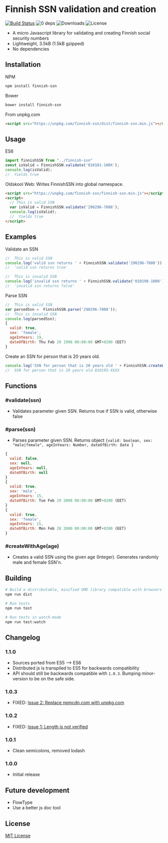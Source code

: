 Finnish SSN validation and creation
===================================

[![Build Status](https://travis-ci.org/vkomulai/finnish-ssn.svg?branch=master)](https://travis-ci.org/vkomulai/finnish-ssn) ![0 deps](https://david-dm.org/vkomulai/finnish-ssn.svg) ![Downloads](https://img.shields.io/npm/dt/finnish-ssn.svg) ![License](https://img.shields.io/npm/l/finnish-ssn.svg)


- A micro Javascript library for validating and creating Finnish social security numbers
- Lightweight, 3.5kB (1.5kB gzipped)
- No dependencies

Installation
------------

NPM

```sh
npm install finnish-ssn
```

Bower

```sh
bower install finnish-ssn
```

From unpkg.com

```html
<script src="https://unpkg.com/finnish-ssn/dist/finnish-ssn.min.js"></script>
```


Usage
-----

ES6

``` js
import finnishSSN from "../finnish-ssn"
const isValid = FinnishSSN.validate('010101-100X');
console.log(isValid);
//  Yields true

```

Oldskool Web: Writes FinnishSSN into global namespace.

``` html
<script src="https://unpkg.com/finnish-ssn/finnish-ssn.min.js"></script>
<script>
  // This is valid SSN
  var isValid = FinnishSSN.validate('290296-7808');
  console.log(isValid);
  //  Yields true
</script>

```

Examples
--------

Validate an SSN

``` js
//  This is valid SSN
console.log('valid ssn returns ' + FinnishSSN.validate('290296-7808'));
//  'valid ssn returns true'

//  This is invalid SSN
console.log('invalid ssn returns ' + FinnishSSN.validate('010198-1000'));
//  'invalid ssn returns false'

```
Parse SSN

``` js
//  This is valid SSN
var parsedSsn =  FinnishSSN.parse('290296-7808'));
//  This is invalid SSN
console.log(parsedSsn);
{
  valid: true,
  sex: 'female',
  ageInYears: 19,
  dateOfBirth: Thu Feb 29 1996 00:00:00 GMT+0200 (EET)
}
```

Create an SSN for person that is 20 years old.

``` js
console.log('SSN for person that is 20 years old ' + FinnishSSN.createWithAge(20));
//  SSN for person that is 20 years old 010195-XXXX
```

Functions
---------

### #validate(ssn)

- Validates parameter given SSN. Returns true if SSN is valid, otherwise false

### #parse(ssn)

- Parses parameter given SSN. Returns object ``{valid: boolean, sex: "male|female", ageInYears: Number, dateOfBirth: Date }``

```js
{
  valid: false,
  sex: null,
  ageInYears: null,
  dateOfBirth: null
}
{
  valid: true,
  sex: 'male',
  ageInYears: 15,
  dateOfBirth: Tue Feb 29 2000 00:00:00 GMT+0200 (EET)
}
{
  valid: true,
  sex: 'female',
  ageInYears: 15,
  dateOfBirth: Mon Feb 28 2000 00:00:00 GMT+0200 (EET)
}
```

### #createWithAge(age)

- Creates a valid SSN using the given age (Integer). Generates randomly male and female SSN'n.

Building
--------

```sh
# Build a distributable, minified UMD library compatible with browsers and Node
npm run dist

# Run tests
npm run test

# Run tests in watch-mode
npm run test:watch
```

Changelog
---------
### 1.1.0
- Sources ported from ES5 --> ES6
- Distributed js is transpiled to ES5 for backwards compatibility
- API should still be backwards compatible with `1.0.3`. Bumping minor-version to be on the safe side.

### 1.0.3
- FIXED: [Issue 2: Replace npmcdn.com with unpkg.com](https://github.com/vkomulai/finnish-ssn/issues/2)

### 1.0.2
- FIXED: [Issue 1: Length is not verified](https://github.com/vkomulai/finnish-ssn/issues/1)

### 1.0.1
- Clean semicolons, removed lodash

### 1.0.0
- Initial release

Future development
------------------
- FlowType
- Use a better js doc tool

License
-------

[MIT License](LICENSE)
